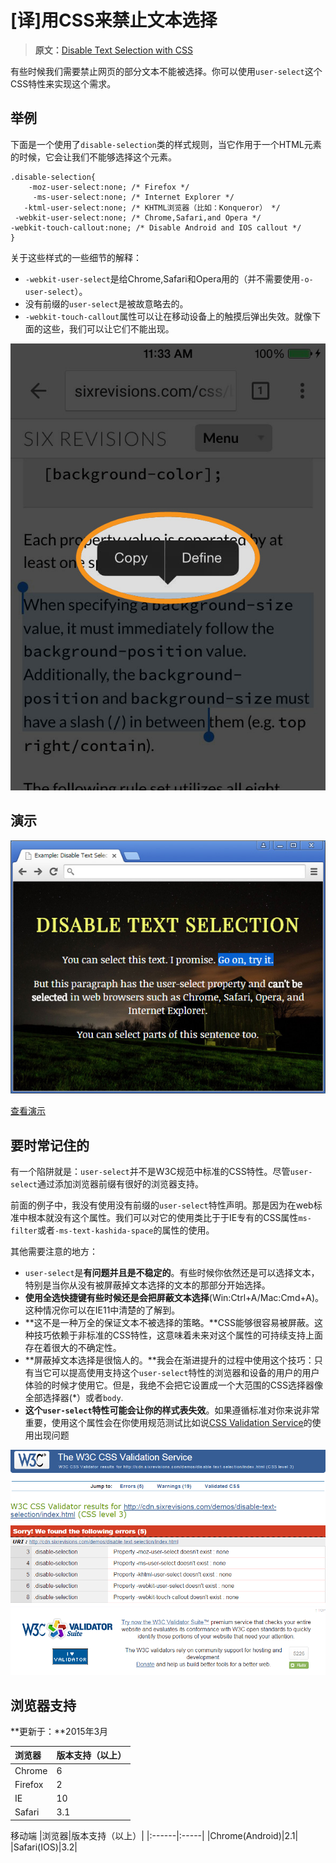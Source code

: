 # [译]用CSS来禁止文本选择

> **原文：**[Disable Text Selection with CSS](http://sixrevisions.com/css/disable-text-selection/)


有些时候我们需要禁止网页的部分文本不能被选择。你可以使用`user-select`这个CSS特性来实现这个需求。

## 举例

下面是一个使用了`disable-selection`类的样式规则，当它作用于一个HTML元素的时候，它会让我们不能够选择这个元素。

	.disable-selection{
		-moz-user-select:none; /* Firefox */
		 -ms-user-select:none; /* Internet Explorer */
	   -ktml-user-select:none; /* KHTML浏览器（比如：Konqueror） */
     -webkit-user-select:none; /* Chrome,Safari,and Opera */
   	-webkit-touch-callout:none; /* Disable Android and IOS callout */
	}

关于这些样式的一些细节的解释：

- `-webkit-user-select`是给Chrome,Safari和Opera用的（并不需要使用`-o-user-select`）。
- 没有前缀的`user-select`是被故意略去的。
- `-webkit-touch-callout`属性可以让在移动设备上的触摸后弹出失效。就像下面的这些，我们可以让它们不能出现。

![disable-callout](imgs\disable-text-selection\disable-callout.jpg)

## 演示

![disable-selection](imgs\disable-text-selection\disable-text-selection.jpg)

[查看演示](http://cdn.sixrevisions.com/demos/disable-text-selection/index.html)

## 要时常记住的

有一个陷阱就是：`user-select`并不是W3C规范中标准的CSS特性。尽管`user-select`通过添加浏览器前缀有很好的浏览器支持。

前面的例子中，我没有使用没有前缀的`user-select`特性声明。那是因为在web标准中根本就没有这个属性。我们可以对它的使用类比于于IE专有的CSS属性`ms-filter`或者`-ms-text-kashida-space`的属性的使用。

其他需要注意的地方：

- `user-select`是**有问题并且是不稳定的**。有些时候你依然还是可以选择文本，特别是当你从没有被屏蔽掉文本选择的文本的那部分开始选择。
- **使用全选快捷键有些时候还是会把屏蔽文本选择**(Win:Ctrl+A/Mac:Cmd+A)。这种情况你可以在IE11中清楚的了解到。
- **这不是一种万全的保证文本不被选择的策略。**CSS能够很容易被屏蔽。这种技巧依赖于非标准的CSS特性，这意味着未来对这个属性的可持续支持上面存在着很大的不确定性。
- **屏蔽掉文本选择是很恼人的。**我会在渐进提升的过程中使用这个技巧：只有当它可以提高使用支持这个`user-select`特性的浏览器和设备的用户的用户体验的时候才使用它。但是，我绝不会把它设置成一个大范围的CSS选择器像全部选择器(*）或者`body`.
- **这个`user-select`特性可能会让你的样式表失效**。如果遵循标准对你来说非常重要，使用这个属性会在你使用规范测试比如说[CSS Validation Service](https://jigsaw.w3.org/css-validator/)的使用出现问题

![user-select-validation](imgs\disable-text-selection\user-select-validation.png)

## 浏览器支持

**更新于：**2015年3月

|浏览器|版本支持（以上）|
|:----|:---|
|Chrome|6|
|Firefox|2|
|IE|10|
|Safari|3.1|

移动端
|浏览器|版本支持（以上）|
|:------|:-----|
|Chrome(Android)|2.1|
|Safari(IOS)|3.2|


